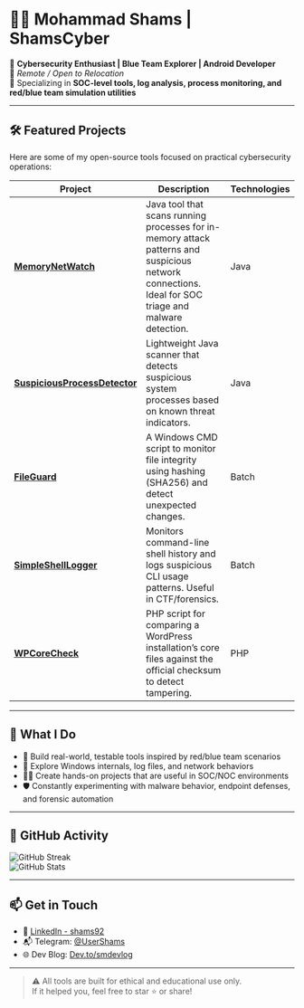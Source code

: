 # 👨‍💻 Mohammad Shams | ShamsCyber

🔐 **Cybersecurity Enthusiast | Blue Team Explorer | Android Developer**  
📍 _Remote / Open to Relocation_  
🧰 Specializing in **SOC-level tools, log analysis, process monitoring, and red/blue team simulation utilities**  

---

## 🛠️ Featured Projects

Here are some of my open-source tools focused on practical cybersecurity operations:

| Project | Description | Technologies |
|--------|-------------|--------------|
| [**MemoryNetWatch**](https://github.com/GTAexcess/MemoryNetWatch) | Java tool that scans running processes for in-memory attack patterns and suspicious network connections. Ideal for SOC triage and malware detection. | Java |
| [**SuspiciousProcessDetector**](https://github.com/GTAexcess/SuspiciousProcessDetector) | Lightweight Java scanner that detects suspicious system processes based on known threat indicators. | Java |
| [**FileGuard**](https://github.com/GTAexcess/FileGuard) | A Windows CMD script to monitor file integrity using hashing (SHA256) and detect unexpected changes. | Batch |
| [**SimpleShellLogger**](https://github.com/GTAexcess/SimpleShellLogger) | Monitors command-line shell history and logs suspicious CLI usage patterns. Useful in CTF/forensics. | Batch |
| [**WPCoreCheck**](https://github.com/GTAexcess/WPCoreCheck) | PHP script for comparing a WordPress installation’s core files against the official checksum to detect tampering. | PHP |

---

## 🎯 What I Do

- 🔎 Build real-world, testable tools inspired by red/blue team scenarios  
- 📁 Explore Windows internals, log files, and network behaviors  
- 👨‍💻 Create hands-on projects that are useful in SOC/NOC environments  
- 🛡️ Constantly experimenting with malware behavior, endpoint defenses, and forensic automation

---

## 📌 GitHub Activity

![GitHub Streak](https://streak-stats.demolab.com?user=ShamsCyber&theme=dark&hide_border=true)  
![GitHub Stats](https://github-readme-stats.vercel.app/api?username=ShamsCyber&show_icons=true&theme=dark&hide_border=true)


---

## 📫 Get in Touch

- 🔗 [LinkedIn - shams92](https://linkedin.com/in/shams92)
- 📬 Telegram: [@UserShams](https://t.me/UserShams)
- 🌐 Dev Blog: [Dev.to/smdevlog](https://dev.to/smdevlog)

---

> ⚠️ All tools are built for ethical and educational use only.  
> If it helped you, feel free to star ⭐ or share!
